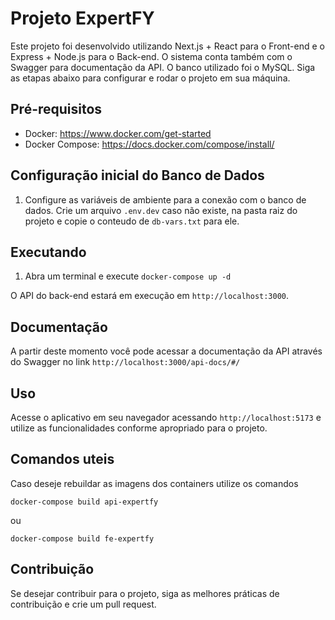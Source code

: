 # Projeto ExpertFY

Este projeto foi desenvolvido utilizando Next.js + React para o Front-end e o Express + Node.js para o Back-end. O sistema conta também com o Swagger para documentação da API. O banco utilizado foi o MySQL. Siga as etapas abaixo para configurar e rodar o projeto em sua máquina.

## Pré-requisitos

- Docker: https://www.docker.com/get-started
- Docker Compose: https://docs.docker.com/compose/install/


## Configuração inicial do Banco de Dados 

1. Configure as variáveis de ambiente para a conexão com o banco de dados. Crie um arquivo `.env.dev` caso não existe, na pasta raiz do projeto e copie o conteudo de `db-vars.txt` para ele.


## Executando

1. Abra um terminal e execute `docker-compose up -d`

O API do back-end estará em execução em `http://localhost:3000`.

## Documentação

A partir deste momento você pode acessar a documentação da API através do Swagger no link `http://localhost:3000/api-docs/#/`

## Uso

Acesse o aplicativo em seu navegador acessando `http://localhost:5173` e utilize as funcionalidades conforme apropriado para o projeto.

## Comandos uteis

Caso deseje rebuildar as imagens dos containers utilize os comandos

   ```
   docker-compose build api-expertfy
   ```

   ou

   ```
   docker-compose build fe-expertfy
   ```

## Contribuição

Se desejar contribuir para o projeto, siga as melhores práticas de contribuição e crie um pull request.


